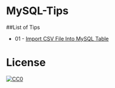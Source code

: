# MySQL-Tips


##List of Tips
- 01 - [Import CSV File Into MySQL Table](https://github.com/MallowTech/MySQL-Tips/blob/master/MySQL-Tips/How%20to%20Import%20CSV%20File%20Into%20MySQL%20Table.md)

# License
<p xmlns:dct="http://purl.org/dc/terms/" xmlns:vcard="http://www.w3.org/2001/vcard-rdf/3.0#">
  <a rel="license"
     href="http://creativecommons.org/publicdomain/zero/1.0/">
    <img src="http://i.creativecommons.org/p/zero/1.0/88x31.png" style="border-style: none;" alt="CC0" />
  </a>
</p>
